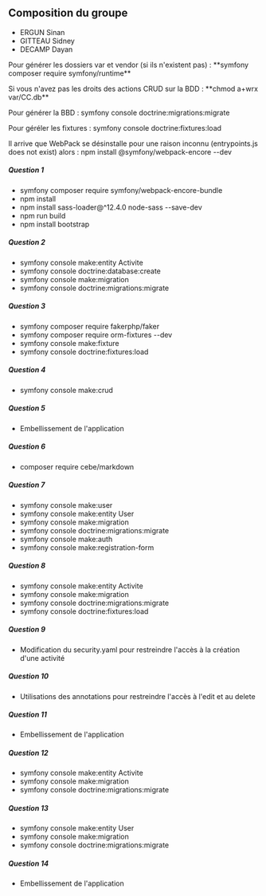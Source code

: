 ## Composition du groupe

- ERGUN Sinan
- GITTEAU Sidney
- DECAMP Dayan 


<p>Pour générer les dossiers var et vendor (si ils n'existent pas) : **symfony composer require symfony/runtime**</p>
<p>Si vous n'avez pas les droits des actions CRUD sur la BDD : **chmod a+wrx var/CC.db**</p>
<p>Pour générer la BBD : symfony console doctrine:migrations:migrate </p>
<p>Pour géréler les fixtures : symfony console doctrine:fixtures:load</p>
<p>Il arrive que WebPack se désinstalle pour une raison inconnu (entrypoints.js does not exist) alors : npm install @symfony/webpack-encore --dev</p>

##### Question 1

- symfony composer require symfony/webpack-encore-bundle
- npm install
- npm install sass-loader@^12.4.0 node-sass --save-dev
- npm run build
- npm install bootstrap

##### Question 2


- symfony console make:entity Activite
- symfony console doctrine:database:create
- symfony console make:migration
- symfony console doctrine:migrations:migrate

##### Question 3

- symfony composer require fakerphp/faker
- symfony composer require orm-fixtures --dev
- symfony console make:fixture
- symfony console doctrine:fixtures:load

##### Question 4

- symfony console make:crud

##### Question 5

- Embellissement de l'application

##### Question 6

- composer require cebe/markdown

##### Question 7

- symfony console make:user
- symfony console make:entity User
- symfony console make:migration
- symfony console doctrine:migrations:migrate
- symfony console make:auth
- symfony console make:registration-form

##### Question 8

- symfony console make:entity Activite
- symfony console make:migration
- symfony console doctrine:migrations:migrate
- symfony console doctrine:fixtures:load

##### Question 9

- Modification du security.yaml pour restreindre l'accès à la création d'une activité

##### Question 10

- Utilisations des annotations pour restreindre l'accès à l'edit et au delete

##### Question 11

- Embellissement de l'application

##### Question 12

- symfony console make:entity Activite
- symfony console make:migration
- symfony console doctrine:migrations:migrate

##### Question 13

- symfony console make:entity User
- symfony console make:migration
- symfony console doctrine:migrations:migrate

##### Question 14

- Embellissement de l'application